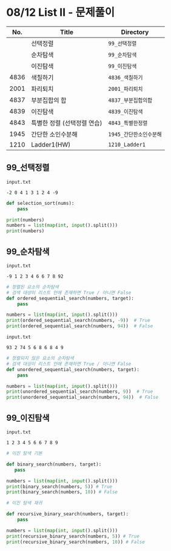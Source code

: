 # 08/12 List II - 문제풀이

| No.  | Title                       | Directory               |
| ---- | --------------------------- | ----------------------- |
|      | 선택정렬                    | `99_선택정렬`           |
|      | 순차탐색                    | `99_순차탐색`           |
|      | 이진탐색                    | `99_이진탐색`           |
| 4836 | 색칠하기                    | `4836_색칠하기`         |
| 2001 | 파리퇴치                    | `2001_파리퇴치`         |
| 4837 | 부분집합의 합               | `4837_부분집합의합`     |
| 4839 | 이진탐색                    | `4839_이진탐색`         |
| 4843 | 특별한 정렬 (선택정렬 연습) | `4843_특별한정렬`       |
| 1945 | 간단한 소인수분해           | `1945_간단한소인수분해` |
| 1210 | Ladder1(HW)                 | `1210_Ladder1`          |

## 99\_선택정렬

```
input.txt

-2 0 4 1 3 1 2 4 -9
```

```python
def selection_sort(nums):
    pass

print(numbers)
numbers = list(map(int, input().split()))
print(numbers)
```

## 99\_순차탐색

```
input.txt

-9 1 2 3 4 6 6 7 8 92
```

```python
# 정렬된 요소의 순차탐색
# 검색 대상이 리스트 안에 존재하면 True / 아니면 False
def ordered_sequential_search(numbers, target):
    pass

numbers = list(map(int, input().split()))
print(ordered_sequential_search(numbers, -9))  # True
print(ordered_sequential_search(numbers, 94))  # False
```

```
input.txt

93 2 74 5 6 8 6 8 4 9
```

```python
# 정렬되지 않은 요소의 순차탐색
# 검색 대상이 리스트 안에 존재하면 True / 아니면 False
def unordered_sequential_search(numbers, target):
    pass

numbers = list(map(int, input().split()))
print(unordered_sequential_search(numbers, 9))  # True
print(unordered_sequential_search(numbers, 94))  # False
```

## 99\_이진탐색

```
input.txt

1 2 3 4 5 6 6 7 8 9
```

```python
# 이진 탐색 기본

def binary_search(numbers, target):
   pass

numbers = list(map(int, input().split()))
print(binary_search(numbers, 5)) # True
print(binary_search(numbers, 10)) # False
```

```python
# 이진 탐색 재귀

def recursive_binary_search(numbers, target):
    pass

numbers = list(map(int, input().split()))
print(recursive_binary_search(numbers, 5)) # True
print(recursive_binary_search(numbers, 10)) # False
```
